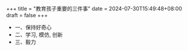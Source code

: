 +++
title = "教育孩子重要的三件事"
date =  2024-07-30T15:49:48+08:00
draft = false
+++

- 一、保持好奇心
- 二、学习, 模仿, 创新
- 三、毅力
